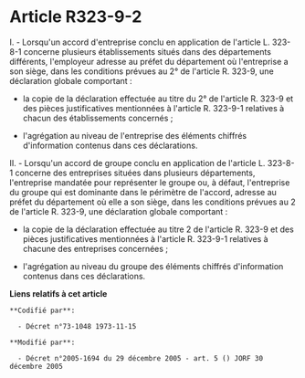 # Article R323-9-2

I. - Lorsqu'un accord d'entreprise conclu en application de l'article L. 323-8-1 concerne plusieurs établissements situés
dans des départements différents, l'employeur adresse au préfet du département où l'entreprise a son siège, dans les
conditions prévues au 2° de l'article R. 323-9, une déclaration globale comportant :

- la copie de la déclaration effectuée au titre du 2° de l'article R. 323-9 et des pièces justificatives mentionnées à
l'article R. 323-9-1 relatives à chacun des établissements concernés ;

- l'agrégation au niveau de l'entreprise des éléments chiffrés d'information contenus dans ces déclarations.

II. - Lorsqu'un accord de groupe conclu en application de l'article L. 323-8-1 concerne des entreprises situées dans
plusieurs départements, l'entreprise mandatée pour représenter le groupe ou, à défaut, l'entreprise du groupe qui est
dominante dans le périmètre de l'accord, adresse au préfet du département où elle a son siège, dans les conditions prévues au
2 de l'article R. 323-9, une déclaration globale comportant :

- la copie de la déclaration effectuée au titre 2 de l'article R. 323-9 et des pièces justificatives mentionnées à l'article
R. 323-9-1 relatives à chacune des entreprises concernées ;

- l'agrégation au niveau du groupe des éléments chiffrés d'information contenus dans ces déclarations.

**Liens relatifs à cet article**

	**Codifié par**:

	  - Décret n°73-1048 1973-11-15

	**Modifié par**:

	  - Décret n°2005-1694 du 29 décembre 2005 - art. 5 () JORF 30 décembre 2005
